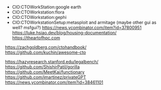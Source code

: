 - CIO:CTOWorkStation:google earth
- CIO:CTOWorkstation:flora
- CIO:CTOWorkstation:gephi
- CIO:CTOWorkstationSetup:metasploit and armitage (maybe other gui as well? msfgui?)
<https://news.ycombinator.com/item?id=37800951>
<https://luke.hsiao.dev/blog/housing-documentation/>
<https://theartofhpc.com>

<https://zachgoldberg.com/ctohandbook/>
<https://github.com/kuchin/awesome-cto>

<https://hazyresearch.stanford.edu/legalbench/>
<https://github.com/ShishirPatil/gorilla>
<https://github.com/MeetKai/functionary>
<https://github.com/imartinez/privateGPT>
<https://news.ycombinator.com/item?id=38461101>